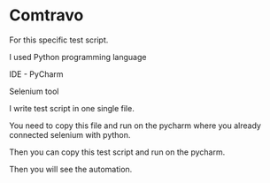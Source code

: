 # Comtravo
For this specific test script.

I used Python programming language

IDE - PyCharm

Selenium tool

I write test script in one single file.

You need to copy this file and run on the pycharm where you already connected selenium with python.

Then you can copy this test script and run on the pycharm.

Then you will see the automation.

